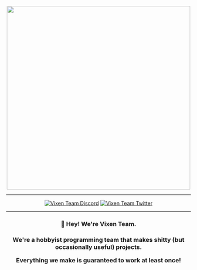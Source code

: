 <div align="center"><img align="center" src="https://user-images.githubusercontent.com/23368872/175835133-426b1552-0f0b-476d-a6d6-dbc5c0f897f2.png" width="500px"/>
<hr/>
<a href="https://discord.gg/85cmMg24qB"><img src="https://badgen.net/discord/members/85cmMg24qB?color=13111d&icon=discord&labelColor=5767f1&scale=1.2" alt="Vixen Team Discord" /></a>
<a href="https://twitter.com/VixenTeam_"><img src="https://badgen.net/twitter/follow/vixenteam_?icon=twitter&color=13111d&labelColor=1d9bf0&scale=1.2" alt="Vixen Team Twitter" /></a>
<hr/>

  <h3>👋 Hey! We're Vixen Team.</h3>
<h3>We're a hobbyist programming team that makes shitty (but occasionally useful) projects. 
  
  Everything we make is guaranteed to work at least once!</h3>
